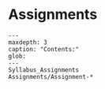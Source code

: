 # Assignments

```{toctree}
---
maxdepth: 3
caption: "Contents:"
glob:
---
Syllabus_Assignments
Assignments/Assignment-*
```
